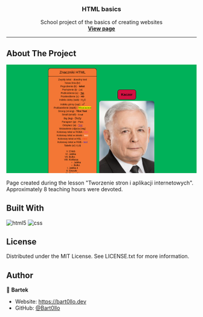 <div align="center">
    <h3>HTML basics</h3>
    <p>
    School project of the basics of creating websites
    <br>
    <a href="https://bart0llo.github.io/tsiai/"><strong>View page</strong></a>
    </p>
    <hr />
</div>

## About The Project
![project](./assets/2022-11-08_19-04.png)

Page created during the lesson "Tworzenie stron i aplikacji internetowych". Approximately 8 teaching hours were devoted.

## Built With
![html5](https://img.shields.io/badge/HTML5-E34F26?style=for-the-badge&logo=html5&logoColor=white)
![css](https://img.shields.io/badge/CSS3-1572B6?style=for-the-badge&logo=css3&logoColor=white)

## License
Distributed under the MIT License. See LICENSE.txt for more information.

## Author
👤 **Bartek**

* Website: https://bart0llo.dev
* GitHub: [@Bart0llo](https://github.com/Bart0llo)
